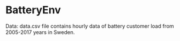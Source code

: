 # BatteryEnv
Data: data.csv file contains hourly data of battery customer load from 2005-2017 years in Sweden.
